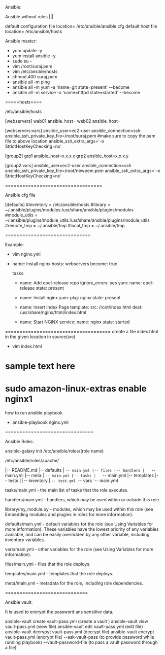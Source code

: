 Ansible:

Ansible without roles                                                                                       |||


default configuration file location= /etc/ansible/ansible.cfg
default host file location= /etc/ansible/hosts


Ansible master:

- yum update -y
- yum install ansible -y
- sudo su -
- vim /root/suraj.pem
- vim /etc/ansible/hosts
- chmod 400 suraj.pem
- ansible all -m ping
- ansible all -m yum -a 'name=git state=present' --become
- ansible all -m service -a 'name=httpd state=started' --become


=====hosts====

/etc/ansible/hosts

[webservers]
web01 ansible_host=
web02 ansible_host=

[webservers:vars]
ansible_user=ec2-user
ansible_connection=ssh
ansible_ssh_private_key_file=/root/suraj.pem
#make sure to copy the pem file to above location
ansible_ssh_extra_args='-o StrictHostKeyChecking=no'


[group2]
grp1 ansible_host=x.x.x.x
grp2 ansible_host=x.x.x.y


[group2:vars]
ansible_user=ec2-user
ansible_connection=ssh
ansible_ssh_private_key_file=/root/newpem.pem
ansible_ssh_extra_args='-o StrictHostKeyChecking=no'

==================================

Ansible cfg file

[defaults]
#inventory       = /etc/ansible/hosts
#library         = ~/.ansible/plugins/modules:/usr/share/ansible/plugins/modules
#module_utils    = ~/.ansible/plugins/module_utils:/usr/share/ansible/plugins/module_utils
#remote_tmp      = ~/.ansible/tmp
#local_tmp       = ~/.ansible/tmp

==============================

Example:

- vim nginx.yml

- name: Install nginx
  hosts: webservers
  become: true

  tasks:
  - name: Add epel-release repo
    ignore_errors: yes
    yum:
      name: epel-release
      state: present

  - name: Install nginx
    yum:
      pkg: nginx
      state: present

  - name: Insert Index Page
    template:
      src: /root/index.html
      dest: /usr/share/nginx/html/index.html

  - name: Start NGiNX
    service:
      name: nginx
      state: started

=====================================
create a file index.html in the given location in source(src)


- vim index.html

<h1>sample text here<h1>


sudo amazon-linux-extras enable nginx1
=========================

how to run ansible playbook

- ansible-playbook nginx.yml

===============================

Ansible Roles:

ansible-galaxy init /etc/ansible/roles/(role name)

/etc/ansible/roles/apache/

|-- README.md
|-- defaults
|   `-- main.yml
|-- files
|-- handlers
|   `-- main.yml
|-- meta
|   `-- main.yml
|-- tasks
|   `-- main.yml
|-- templates
|-- tests
|   |-- inventory
|   `-- test.yml
`-- vars
    `-- main.yml

tasks/main.yml - the main list of tasks that the role executes.

handlers/main.yml - handlers, which may be used within or outside this role.

library/my_module.py - modules, which may be used within this role (see Embedding modules and plugins in roles for more information).

defaults/main.yml - default variables for the role (see Using Variables for more information). These variables have the lowest priority of any variables available, and can be easily overridden by any other variable, including inventory variables.

vars/main.yml - other variables for the role (see Using Variables for more information).

files/main.yml - files that the role deploys.

templates/main.yml - templates that the role deploys.

meta/main.yml - metadata for the role, including role dependencies.

=============================

Ansible vault:

It is used to encrypt the password ans sensitive data.

ansible-vault create vault-pass.yml (create a vault )
ansible-vault view vault-pass.yml (view file)
ansible-vault edit vault-pass.yml (edit file)
ansible-vault decrypyt vault-pass.yml (decrypt file)
ansible-vault encrypt vault-pass.yml (encrypt file)
--ask-vault-pass (to provide password while running playbook)
--vault-password-file (to pass a vault password through a file)


